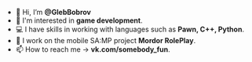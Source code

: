 - 👋 Hi, I’m <b>@GlebBobrov</b>
- 👀 I'm interested in <b>game development</b>.
- 💻 I have skills in working with languages ​​such as <b>Pawn, C++, Python</b>.
- 💼 I work on the mobile SA:MP project <b>Mordor RolePlay</b>.
- 📫 How to reach me -> <b>vk.com/somebody_fun</b>.
